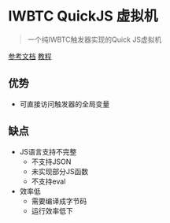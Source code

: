 # IWBTC QuickJS 虚拟机

> 一个纯IWBTC触发器实现的Quick JS虚拟机

[参考文档](https://DuoHeHuoShan.github.io/docs/index.html) [教程](https://DuoHeHuoShan.github.io/tutorial/index.html)

## 优势
- 可直接访问触发器的全局变量

## 缺点
- JS语言支持不完整
    - 不支持JSON
    - 未实现部分JS函数
    - 不支持eval
- 效率低
    - 需要编译成字节码
    - 运行效率低下
